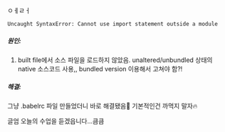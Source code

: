 ㅇㅔㄹㅓ
```
Uncaught SyntaxError: Cannot use import statement outside a module
```
##### 원인: 
1) built file에서 소스 파일을 로드하지 않았음.
unaltered/unbundled 상태의 native 소스코드 사용,,
bundled version 이용해서 고쳐야 함?!

##### 해결:
그냥 .babelrc 파일 만들었더니 바로 해결됐음🎊
기본적인건 까먹지 말자🔥

글엄 오늘의 수업을 듣겠읍니다...큼큼

